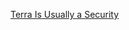 
[Terra Is Usually a Security](https://www.bloomberg.com/opinion/articles/2023-08-03/terra-is-usually-a-security)
